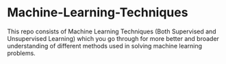 # Machine-Learning-Techniques
This repo consists of Machine Learning Techniques (Both Supervised and Unsupervised Learning) which you go through for more better and broader understanding of different methods used in solving machine learning problems.
